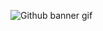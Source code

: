 ![Github banner gif](https://user-images.githubusercontent.com/78875727/111240982-013c6780-85db-11eb-8c84-d436ae6b144d.gif)
